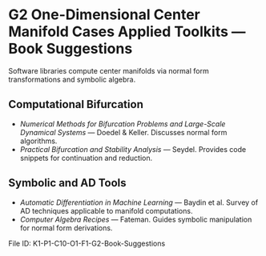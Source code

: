 # G2 One-Dimensional Center Manifold Cases Applied Toolkits — Book Suggestions

Software libraries compute center manifolds via normal form transformations and symbolic algebra.

## Computational Bifurcation
* *Numerical Methods for Bifurcation Problems and Large-Scale Dynamical Systems* — Doedel & Keller. Discusses normal form algorithms.
* *Practical Bifurcation and Stability Analysis* — Seydel. Provides code snippets for continuation and reduction.
## Symbolic and AD Tools
* *Automatic Differentiation in Machine Learning* — Baydin et al. Survey of AD techniques applicable to manifold computations.
* *Computer Algebra Recipes* — Fateman. Guides symbolic manipulation for normal form derivations.

File ID: K1-P1-C10-O1-F1-G2-Book-Suggestions
